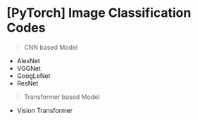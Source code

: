 # [PyTorch] Image Classification Codes

>CNN based Model
- AlexNet
- VGGNet
- GoogLeNet
- ResNet

>Transformer based Model
- Vision Transformer
